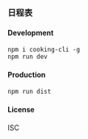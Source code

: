 ### 日程表

#### Development

```shell
npm i cooking-cli -g
npm run dev
```

#### Production
```
npm run dist
```

#### License
ISC
